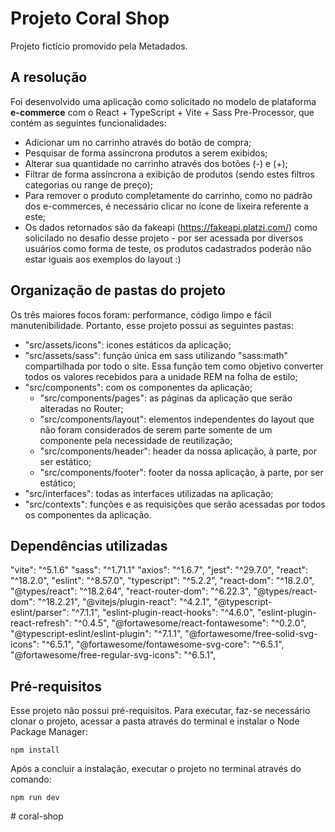 # Projeto Coral Shop

Projeto fictício promovido pela Metadados.

## A resolução
Foi desenvolvido uma aplicação como solicitado no modelo de plataforma **e-commerce** com o React + TypeScript + Vite + Sass Pre-Processor, que contém as seguintes funcionalidades:

- Adicionar um no carrinho através do botão de compra;
- Pesquisar de forma assíncrona produtos a serem exibidos;
- Alterar sua quantidade no carrinho através dos botões (-) e (+);
- Filtrar de forma assíncrona a exibição de produtos (sendo estes filtros categorias ou range de preço);
- Para remover o produto completamente do carrinho, como no padrão dos e-commerces, é necessário clicar no ícone de lixeira referente a este;
- Os dados retornados são da fakeapi (https://fakeapi.platzi.com/) como solicilado no desafio desse projeto - por ser acessada por diversos usuários como forma de teste, os produtos cadastrados poderão não estar iguais aos exemplos do layout :)


## Organização de pastas do projeto
Os três maiores focos foram: performance, código limpo e fácil manutenibilidade. Portanto, esse projeto possui as seguintes pastas:
  - "src/assets/icons": icones estáticos da aplicação;
  - "src/assets/sass": função única em sass utilizando "sass:math" compartilhada por todo o site. Essa função tem como objetivo converter todos os valores recebidos para a unidade REM na folha de estilo;
  - "src/components": com os componentes da aplicação;
    - "src/components/pages": as páginas da aplicação que serão alteradas no Router;
    - "src/components/layout": elementos independentes do layout que não foram considerados de serem parte somente de um componente pela necessidade de reutilização;
    - "src/components/header": header da nossa aplicação, à parte, por ser estático;
    - "src/components/footer": footer da nossa aplicação, à parte, por ser estático;
  - "src/interfaces": todas as interfaces utilizadas na aplicação;
  - "src/contexts": funções e as requisições que serão acessadas por todos os componentes da aplicação.

## Dependências utilizadas
  "vite": "^5.1.6"
  "sass": "^1.71.1"
  "axios": "^1.6.7",
  "jest": "^29.7.0",
  "react": "^18.2.0",
  "eslint": "^8.57.0",
  "typescript": "^5.2.2",
  "react-dom": "^18.2.0",
  "@types/react": "^18.2.64",
  "react-router-dom": "^6.22.3",
  "@types/react-dom": "^18.2.21",
  "@vitejs/plugin-react": "^4.2.1",
  "@typescript-eslint/parser": "^7.1.1",
  "eslint-plugin-react-hooks": "^4.6.0",
  "eslint-plugin-react-refresh": "^0.4.5",
  "@fortawesome/react-fontawesome": "^0.2.0",
  "@typescript-eslint/eslint-plugin": "^7.1.1",
  "@fortawesome/free-solid-svg-icons": "^6.5.1",
  "@fortawesome/fontawesome-svg-core": "^6.5.1",
  "@fortawesome/free-regular-svg-icons": "^6.5.1",



## Pré-requisitos

Esse projeto não possui pré-requisitos. 
Para executar, faz-se necessário clonar o projeto, acessar a pasta através do terminal e instalar o Node Package Manager:

```
npm install 
```

Após a concluir a instalação, executar o projeto no terminal através do comando:

```
npm run dev 
```
#   c o r a l - s h o p 
 
 